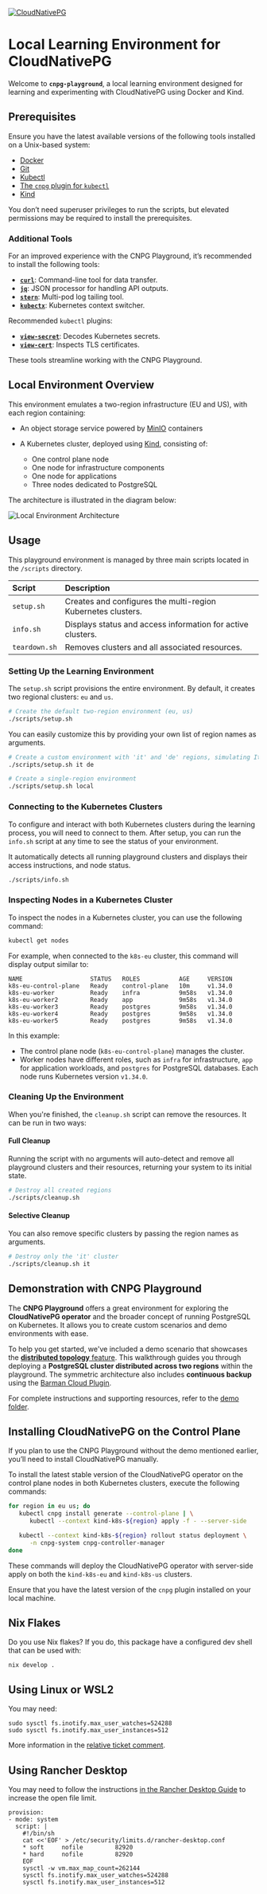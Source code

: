 [![CloudNativePG](./logo/cloudnativepg.png)](https://cloudnative-pg.io/)

# Local Learning Environment for CloudNativePG

Welcome to **`cnpg-playground`**, a local learning environment designed for
learning and experimenting with CloudNativePG using Docker and Kind.

## Prerequisites

Ensure you have the latest available versions of the following tools installed
on a Unix-based system:

- [Docker](https://www.docker.com/)
- [Git](https://git-scm.com/)
- [Kubectl](https://kubernetes.io/docs/tasks/tools/)
- [The `cnpg` plugin for `kubectl`](https://cloudnative-pg.io/documentation/current/kubectl-plugin/)
- [Kind](https://kind.sigs.k8s.io/)

You don’t need superuser privileges to run the scripts, but elevated
permissions may be required to install the prerequisites.

### Additional Tools

For an improved experience with the CNPG Playground, it’s recommended to
install the following tools:

- **[`curl`](https://curl.se/)**: Command-line tool for data transfer.
- **[`jq`](https://jqlang.github.io/jq/)**: JSON processor for handling API
  outputs.
- **[`stern`](https://github.com/stern/stern)**: Multi-pod log tailing tool.
- **[`kubectx`](https://github.com/ahmetb/kubectx)**: Kubernetes context
  switcher.

Recommended `kubectl` plugins:

- **[`view-secret`](https://github.com/elsesiy/kubectl-view-secret)**: Decodes
  Kubernetes secrets.
- **[`view-cert`](https://github.com/lmolas/kubectl-view-cert)**: Inspects TLS
  certificates.

These tools streamline working with the CNPG Playground.

## Local Environment Overview

This environment emulates a two-region infrastructure (EU and US), with each
region containing:

- An object storage service powered by [MinIO](https://min.io/) containers
- A Kubernetes cluster, deployed using [Kind](https://kind.sigs.k8s.io/),
  consisting of:

    - One control plane node
    - One node for infrastructure components
    - One node for applications
    - Three nodes dedicated to PostgreSQL

The architecture is illustrated in the diagram below:

![Local Environment Architecture](images/cnpg-playground-architecture.png)

## Usage

This playground environment is managed by three main scripts located in the
`/scripts` directory.

| Script       | Description                                                  |
| :----------- | :----------------------------------------------------------- |
| `setup.sh`   | Creates and configures the multi-region Kubernetes clusters. |
| `info.sh`    | Displays status and access information for active clusters.  |
| `teardown.sh`| Removes clusters and all associated resources.               |

### Setting Up the Learning Environment

The `setup.sh` script provisions the entire environment. By default, it creates
two regional clusters: `eu` and `us`.

```bash
# Create the default two-region environment (eu, us)
./scripts/setup.sh
```

You can easily customize this by providing your own list of region names as
arguments.

```bash
# Create a custom environment with 'it' and 'de' regions, simulating Italy and Germany
./scripts/setup.sh it de

# Create a single-region environment
./scripts/setup.sh local
```

### Connecting to the Kubernetes Clusters

To configure and interact with both Kubernetes clusters during the learning
process, you will need to connect to them. After setup, you can run the
`info.sh` script at any time to see the status of your environment.

It automatically detects all running playground clusters and displays their
access instructions, and node status.

```bash
./scripts/info.sh
```

### Inspecting Nodes in a Kubernetes Cluster

To inspect the nodes in a Kubernetes cluster, you can use the following
command:

```bash
kubectl get nodes
```

For example, when connected to the `k8s-eu` cluster, this command will display
output similar to:

```console
NAME                   STATUS   ROLES           AGE     VERSION
k8s-eu-control-plane   Ready    control-plane   10m     v1.34.0
k8s-eu-worker          Ready    infra           9m58s   v1.34.0
k8s-eu-worker2         Ready    app             9m58s   v1.34.0
k8s-eu-worker3         Ready    postgres        9m58s   v1.34.0
k8s-eu-worker4         Ready    postgres        9m58s   v1.34.0
k8s-eu-worker5         Ready    postgres        9m58s   v1.34.0
```

In this example:
- The control plane node (`k8s-eu-control-plane`) manages the cluster.
- Worker nodes have different roles, such as `infra` for infrastructure, `app`
  for application workloads, and `postgres` for PostgreSQL databases. Each node
  runs Kubernetes version `v1.34.0`.

### Cleaning Up the Environment

When you're finished, the `cleanup.sh` script can remove the resources. It can
be run in two ways:

#### Full Cleanup

Running the script with no arguments will auto-detect and remove all playground
clusters and their resources, returning your system to its initial state.

```bash
# Destroy all created regions
./scripts/cleanup.sh
```

#### Selective Cleanup

You can also remove specific clusters by passing the region names as arguments.

```bash
# Destroy only the 'it' cluster
./scripts/cleanup.sh it
```

## Demonstration with CNPG Playground

The **CNPG Playground** offers a great environment for exploring the
**CloudNativePG operator** and the broader concept of running PostgreSQL on
Kubernetes.
It allows you to create custom scenarios and demo environments with ease.

To help you get started, we've included a demo scenario that showcases the
[**distributed topology** feature](https://cloudnative-pg.io/documentation/current/replica_cluster/).
This walkthrough guides you through deploying a **PostgreSQL cluster
distributed across two regions** within the playground. The symmetric
architecture also includes **continuous backup** using the
[Barman Cloud Plugin](https://cloudnative-pg.io/plugin-barman-cloud/).

For complete instructions and supporting resources, refer to the
[demo folder](./demo/README.md).

## Installing CloudNativePG on the Control Plane

If you plan to use the CNPG Playground without the demo mentioned earlier,
you’ll need to install CloudNativePG manually.

To install the latest stable version of the CloudNativePG operator on the
control plane nodes in both Kubernetes clusters, execute the following
commands:

```bash
for region in eu us; do
   kubectl cnpg install generate --control-plane | \
      kubectl --context kind-k8s-${region} apply -f - --server-side

   kubectl --context kind-k8s-${region} rollout status deployment \
      -n cnpg-system cnpg-controller-manager
done
```

These commands will deploy the CloudNativePG operator with server-side apply on
both the `kind-k8s-eu` and `kind-k8s-us` clusters.

Ensure that you have the latest version of the `cnpg` plugin installed on your
local machine.

## Nix Flakes

Do you use Nix flakes? If you do, this package have a configured
dev shell that can be used with:

```
nix develop .
```

## Using Linux or WSL2

You may need:

```
sudo sysctl fs.inotify.max_user_watches=524288
sudo sysctl fs.inotify.max_user_instances=512
```

More information in the [relative ticket comment](https://github.com/kubernetes-sigs/kind/issues/3423#issuecomment-1872074526).

## Using Rancher Desktop

You may need to follow the instructions [in the Rancher Desktop
Guide](https://docs.rancherdesktop.io/how-to-guides/increasing-open-file-limit/)
to increase the open file limit.

```
provision:
- mode: system
  script: |
    #!/bin/sh
    cat <<'EOF' > /etc/security/limits.d/rancher-desktop.conf
    * soft     nofile         82920
    * hard     nofile         82920
    EOF
    sysctl -w vm.max_map_count=262144
    sysctl fs.inotify.max_user_watches=524288
    sysctl fs.inotify.max_user_instances=512
```
